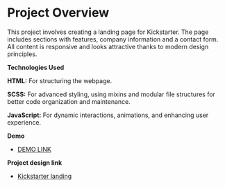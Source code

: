 # Project Overview

This project involves creating a landing page for Kickstarter. The page includes sections with features, company information and a contact form.
All content is responsive and looks attractive thanks to modern design principles.

**Technologies Used**

**HTML:** For structuring the webpage.

**SCSS:** For advanced styling, using mixins and modular file structures for better code organization and maintenance.

**JavaScript:** For dynamic interactions, animations, and enhancing user experience.

**Demo**
  - [DEMO LINK](https://serhiivoitiuk.github.io/Kickstarter_landing-page/)

**Project design link**
  - [Kickstarter landing](https://www.figma.com/design/Ujp7bCFuvuJlkn8TSbQPSZ/Kickstarter_FE-students?node-id=19655-32&node-type=canvas&t=Ne0iVCdUMOKgv39C-0)
